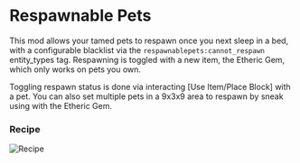 # Respawnable Pets
This mod allows your tamed pets to respawn once you next sleep in a bed, with a configurable blacklist via
the `respawnablepets:cannot_respawn` entity_types tag. Respawning is toggled with a new item, the Etheric Gem, which
only works on pets you own.

Toggling respawn status is done via interacting [Use Item/Place Block] with a pet. You can also set multiple pets in a
9x3x9 area to respawn by sneak using with the Etheric Gem.

### Recipe
![Recipe](https://i.imgur.com/295uERj.png)

